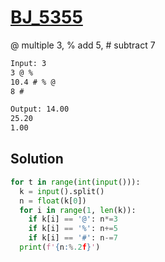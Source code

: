 # [BJ_5355](https://acmicpc.net/problem/5355)

@ multiple 3, % add 5, # subtract 7

```txt
Input: 3
3 @ %
10.4 # % @
8 #

Output: 14.00
25.20
1.00
```

## Solution

```py
for t in range(int(input())):
  k = input().split()
  n = float(k[0])
  for i in range(1, len(k)):
    if k[i] == '@': n*=3
    if k[i] == '%': n+=5
    if k[i] == '#': n-=7
  print(f'{n:%.2f}')
```
